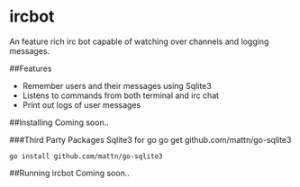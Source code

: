 # ircbot
An feature rich irc bot capable of watching over channels and logging messages.

##Features
* Remember users and their messages using Sqlite3
* Listens to commands from both terminal and irc chat
* Print out logs of user messages

##Installing
Coming soon..

###Third Party Packages
Sqlite3 for go
	go get github.com/mattn/go-sqlite3
	
	go install github.com/mattn/go-sqlite3

##Running ircbot
Coming soon..